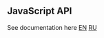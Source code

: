 
## JavaScript API

See documentation here [EN](https://comet-server.com/wiki/doku.php/en:comet:javascript_api#javascript_api) [RU](https://comet-server.com/wiki/doku.php/comet:javascript_api#javascript_api)